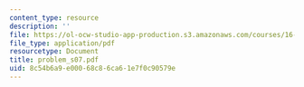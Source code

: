 ```yaml
---
content_type: resource
description: ''
file: https://ol-ocw-studio-app-production.s3.amazonaws.com/courses/16-01-unified-engineering-i-ii-iii-iv-fall-2005-spring-2006/8c54b6a9e00068c86ca61e7f0c90579e_problem_s07.pdf
file_type: application/pdf
resourcetype: Document
title: problem_s07.pdf
uid: 8c54b6a9-e000-68c8-6ca6-1e7f0c90579e
---
```

